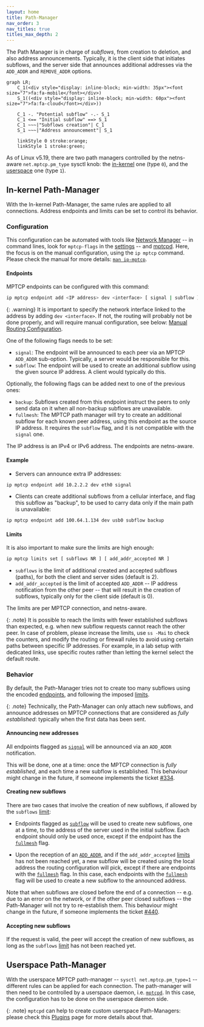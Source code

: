 ```yaml
---
layout: home
title: Path-Manager
nav_order: 3
nav_titles: true
titles_max_depth: 2
---
```


The Path Manager is in charge of *subflows*, from creation to deletion, and also
address announcements. Typically, it is the client side that initiates subflows,
and the server side that announces additional addresses via the `ADD_ADDR` and
`REMOVE_ADDR` options.

```mermaid
graph LR;
    C_1(<div style="display: inline-block; min-width: 35px"><font size="7">fa:fa-mobile</font></div>)
    S_1((<div style="display: inline-block; min-width: 60px"><font size="7">fa:fa-cloud</font></div>))

    C_1 -. "Potential subflow" -.- S_1
    C_1 <== "Initial subflow" ==> S_1
    C_1 ~~~|"Subflows creation"| C_1
    S_1 ~~~|"Address announcement"| S_1

    linkStyle 0 stroke:orange;
    linkStyle 1 stroke:green;
```

As of Linux v5.19, there are two path managers controlled by the netns-aware
`net.mptcp.pm_type` sysctl knob: the [in-kernel](#in-kernel-path-manager) one
(type `0`), and the [userspace](#userspace-path-manager) one (type `1`).

## In-kernel Path-Manager

With the In-kernel Path-Manager, the same rules are applied to all connections.
Address endpoints and limits can be set to control its behavior.

### Configuration

This configuration can be automated with tools like
[Network Manager](https://networkmanager.dev) -- in command lines, look for
`mptcp-flags` in the [settings](https://networkmanager.dev/docs/api/latest/nm-settings-nmcli.html) --
and [mptcpd](https://mptcpd.mptcp.dev). Here, the focus is on the manual
configuration, using the `ip mptcp` command. Please check the manual for more
details: [`man ip-mptcp`](https://man7.org/linux/man-pages/man8/ip-mptcp.8.html).

#### Endpoints

MPTCP endpoints can be configured with this command:

```sh
ip mptcp endpoint add <IP address> dev <interface> [ signal | subflow ] [ backup ] [ fullmesh ]
```

{: .warning}
It is important to specify the network interface linked to the address by adding
`dev <interface>`. If not, the routing will probably not be done properly, and
will require manual configuration, see below:
[Manual Routing Configuration](#manual-routing-configuration).

One of the following flags needs to be set:
- `signal`: The endpoint will be announced to each peer via an MPTCP `ADD_ADDR`
  sub-option. Typically, a server would be responsible for this.
- `subflow`: The endpoint will be used to create an additional subflow using
  the given source IP address. A client would typically do this.

Optionally, the following flags can be added next to one of the previous ones:
- `backup`: Subflows created from this endpoint instruct the peers to only send
  data on it when all non-backup subflows are unavailable.
- `fullmesh`: The MPTCP path manager will try to create an additional subflow
  for each known peer address, using this endpoint as the source IP address. It
  requires the `subflow` flag, and it is not compatible with the `signal` one.

The IP address is an IPv4 or IPv6 address. The endpoints are netns-aware.

#### Example

- Servers can announce extra IP addresses:
```sh
ip mptcp endpoint add 10.2.2.2 dev eth0 signal
```

- Clients can create additional subflows from a cellular interface, and flag
  this subflow as "backup", to be used to carry data only if the main path is
  unavailable:
```sh
ip mptcp endpoint add 100.64.1.134 dev usb0 subflow backup
```

#### Limits

It is also important to make sure the limits are high enough:

```sh
ip mptcp limits set [ subflows NR ] [ add_addr_accepted NR ]
```

- `subflows` is the limit of additional created and accepted subflows (paths),
  for both the client and server sides (default is 2).
- `add_addr_accepted` is the limit of accepted `ADD_ADDR` -- IP address
  notification from the other peer -- that will result in the creation of
  subflows, typically only for the client side (default is 0).

The limits are per MPTCP connection, and netns-aware.

{: .note}
It is possible to reach the limits with fewer established subflows than
expected, e.g. when new subflow requests cannot reach the other peer. In case of
problem, please increase the limits, use `ss -Mai` to check the counters, and
modify the routing or firewall rules to avoid using certain paths between
specific IP addresses. For example, in a lab setup with dedicated links, use
specific routes rather than letting the kernel select the default route.

### Behavior

By default, the Path-Manager tries not to create too many subflows using the
encoded [endpoints](#endpoints), and following the imposed [limits](#limits).

{: .note}
Technically, the Path-Manager can only attach new subflows, and announce
addresses on MPTCP connections that are considered as *fully established*:
typically when the first data has been sent.

#### Announcing new addresses

All endpoints flagged as [`signal`](#endpoints) will be announced via an
`ADD_ADDR` notification.

This will be done, one at a time: once the MPTCP connection is *fully
established*, and each time a new subflow is established. This behaviour might
change in the future, if someone implements the ticket
[#334](https://github.com/multipath-tcp/mptcp_net-next/issues/334).

#### Creating new subflows

There are two cases that involve the creation of new subflows, if allowed by
the `subflows` [limit](#limits):

- Endpoints flagged as [`subflow`](#endpoints) will be used to create new
  subflows, one at a time, to the address of the server used in the initial
  subflow. Each endpoint should only be used once, except if the
  endpoint has the [`fullmesh`](#endpoints) flag.

- Upon the reception of an [`ADD_ADDR`](#announcing-new-addresses), and if the
  `add_addr_accepted` [limits](#limits) has not been reached yet, a new subflow
  will be created using the local address the routing configuration will pick,
  except if there are endpoints with the [`fullmesh`](#endpoints) flag. In this
  case, each endpoints with the [`fullmesh`](#endpoints) flag will be used to
  create a new subflow to the announced address.

Note that when subflows are closed before the end of a connection -- e.g. due to
an error on the network, or if the other peer closed subflows -- the
Path-Manager will not try to re-establish them. This behaviour might change in
the future, if someone implements the ticket
[#440](https://github.com/multipath-tcp/mptcp_net-next/issues/440).

#### Accepting new subflows

If the request is valid, the peer will accept the creation of new subflows, as
long as the `subflows` [limit](#limits) has not been reached yet.


## Userspace Path-Manager

With the userspace MPTCP path-manager -- `sysctl net.mptcp.pm_type=1` --
different rules can be applied for each connection. The path-manager will then
need to be controlled by a userspace daemon, i.e.
[`mptcpd`](https://mptcpd.mptcp.dev). In this case, the configuration has to be
done on the userspace daemon side.

{: .note}
`mptcpd` can help to create custom userspace Path-Managers: please check this
[Plugins](https://github.com/multipath-tcp/mptcpd/wiki/Plugins) page for more
details about that.
